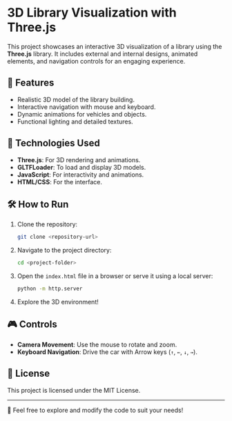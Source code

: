 # 3D Library Visualization with Three.js

This project showcases an interactive 3D visualization of a library using the **Three.js** library. It includes external and internal designs, animated elements, and navigation controls for an engaging experience.

## 🌟 Features
- Realistic 3D model of the library building.
- Interactive navigation with mouse and keyboard.
- Dynamic animations for vehicles and objects.
- Functional lighting and detailed textures.

## 🚀 Technologies Used
- **Three.js**: For 3D rendering and animations.
- **GLTFLoader**: To load and display 3D models.
- **JavaScript**: For interactivity and animations.
- **HTML/CSS**: For the interface.

## 🛠 How to Run
1. Clone the repository:
   ```bash
   git clone <repository-url>
   ```
2. Navigate to the project directory:
   ```bash
   cd <project-folder>
   ```
3. Open the `index.html` file in a browser or serve it using a local server:
   ```bash
   python -m http.server
   ```
4. Explore the 3D environment!

## 🎮 Controls
- **Camera Movement**: Use the mouse to rotate and zoom.
- **Keyboard Navigation**: Drive the car with Arrow keys (`↑`, `←`, `↓`, `→`).

## 📜 License
This project is licensed under the MIT License.

---

🎉 Feel free to explore and modify the code to suit your needs!

